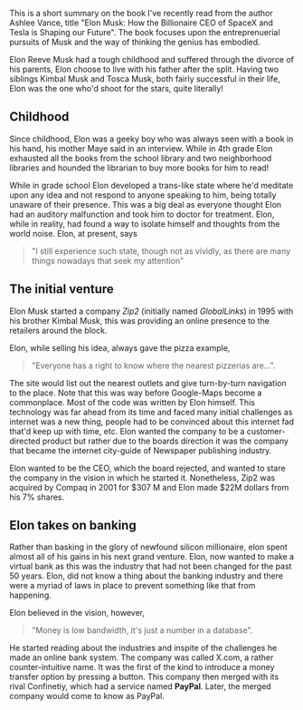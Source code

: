 This is a short summary on the book I've recently read from the author Ashlee Vance, title "Elon Musk: How the Billionaire CEO of SpaceX and Tesla is Shaping our Future". The book focuses upon the entreprenuerial pursuits of Musk and the way of thinking the genius has embodied.

Elon Reeve Musk had a tough childhood and suffered through the divorce of his parents, Elon choose to live with his father after the split. Having two siblings Kimbal Musk and Tosca Musk, both fairly successful in their life, Elon was the one who'd shoot for the stars, quite literally!

## Childhood

Since childhood, Elon was a geeky boy who was always seen with a book in his hand, his mother Maye said in an interview. While in 4th grade Elon exhausted all the books from the school library and two neighborhood libraries and hounded the librarian to buy more books for him to read! 

While in grade school Elon developed a trans-like state where he'd meditate upon any idea and not respond to anyone speaking to him, being totally unaware of their presence. This was a big deal as everyone thought Elon had an auditory malfunction and took him to doctor for treatment. Elon, while in reality, had found a way to isolate himself and thoughts from the world noise. Elon, at present, says 
> "I still experience such state, though not as vividly, as there are many things nowadays that seek my attention"

## The initial venture

Elon Musk started a company *Zip2* (initially named *GlobalLinks*) in 1995 with his brother Kimbal Musk, this was providing an online presence to the retailers around the block. 

Elon, while selling his idea, always gave the pizza example, 
> "Everyone has a right to know where the nearest pizzerias are...". 

The site would list out the nearest outlets and give turn-by-turn navigation to the place. Note that this was way before Google-Maps become a commonplace. Most of the code was written by Elon himself. This technology was far ahead from its time and faced many initial challenges as internet was a new thing, people had to be convinced about this internet fad that'd keep up with time, etc. Elon wanted the company to be a customer-directed product but rather due to the boards direction it was the company that became the internet city-guide of Newspaper publishing industry. 

Elon wanted to be the CEO, which the board rejected, and wanted to stare the company in the vision in which he started it. Nonetheless, Zip2 was acquired by Compaq in 2001 for $307 M and Elon made $22M dollars from his 7% shares.

## Elon takes on banking

Rather than basking in the glory of newfound silicon millionaire, elon spent almost all of his gains in his next grand venture. Elon, now wanted to make a virtual bank as this was the industry that had not been changed for the past 50 years. Elon, did not know a thing about the banking industry and there were a myriad of laws in place to prevent something like that from happening. 

Elon believed in the vision, however, 
> "Money is low bandwidth, it's just a number in a database". 

He started reading about the industries and inspite of the challenges he made an online bank system. The company was called X.com, a rather counter-intuitive name. It was the first of the kind to introduce a money transfer option by pressing a button. This company then merged with its rival Confinetiy, which had a service named **PayPal**. Later, the merged company would come to know as PayPal.

